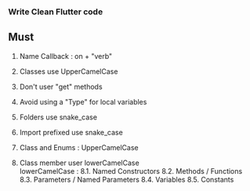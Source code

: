 ### Write Clean Flutter code 

## Must 
1. Name Callback : on + "verb"
2. Classes use UpperCamelCase
3. Don't user "get" methods
4. Avoid using a "Type" for local variables 
5. Folders use snake_case

6. Import prefixed use snake_case 
   <!-- Ex :  import 'flutter:widget' as widget -->

7. Class and Enums : UpperCamelCase 
   <!-- Ex : ButtonWidget -->

8. Class member user lowerCamelCase   
   lowerCamelCase :
   8.1. Named Constructors  <!-- Ex : ButtonWidget() -->
   8.2. Methods / Functions  <!-- Ex : ButtonWidget.longStretched() -->
   8.3. Parameters / Named Parameters  <!-- Ex : method(String countryName){} -->
   8.4. Variables  <!-- Ex :  String myVariable = "Hello" -->
   8.5. Constants   <!-- Ex : const defaultTimeout = 1000 -->